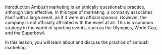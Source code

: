 Introduction
Ambush marketing is an ethically questionable practice, although very effective, In this type of marketing, a company associates itself with a large event, as if it were an official sponsor. However, the company is not officially affiliated with the event at all. This is a common strategy in the world of sporting events, such as the Olympics, World Cup, and the Superbowl.

In this lesson, you will learn about and discuss the practice of ambush marketing.




